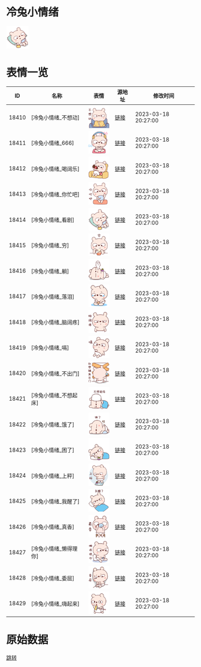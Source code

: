 # 冷兔小情绪

<img src="./cover.png" height="60" alt="cover" />

# 表情一览

|ID|名称|表情|源地址|修改时间|
|----|----|----|----|----|
|18410|[冷兔小情绪_不想动]|<img src="./pic/018410_%5B冷兔小情绪_不想动%5D.png" height="60" alt="不想动"/>|[链接](https://i0.hdslb.com/bfs/garb/ec63007d14816e7f28f12eaee115e102f9ee18c9.png)|2023-03-18 20:27:00|
|18411|[冷兔小情绪_666]|<img src="./pic/018411_%5B冷兔小情绪_666%5D.png" height="60" alt="666"/>|[链接](https://i0.hdslb.com/bfs/garb/0591765a88b3c4fd370b9f2d385e3780dea0e739.png)|2023-03-18 20:27:00|
|18412|[冷兔小情绪_喝阔乐]|<img src="./pic/018412_%5B冷兔小情绪_喝阔乐%5D.png" height="60" alt="喝阔乐"/>|[链接](https://i0.hdslb.com/bfs/garb/8b015fba97bfec24ff2eb662fadb0e3e9bd84951.png)|2023-03-18 20:27:00|
|18413|[冷兔小情绪_你忙吧]|<img src="./pic/018413_%5B冷兔小情绪_你忙吧%5D.png" height="60" alt="你忙吧"/>|[链接](https://i0.hdslb.com/bfs/garb/caa86ee6b2f05a73ada7a4ae661b5e35c9650d30.png)|2023-03-18 20:27:00|
|18414|[冷兔小情绪_看剧]|<img src="./pic/018414_%5B冷兔小情绪_看剧%5D.png" height="60" alt="看剧"/>|[链接](https://i0.hdslb.com/bfs/garb/3d06b20cefc60685049b901df0b09ac88e1f90b4.png)|2023-03-18 20:27:00|
|18415|[冷兔小情绪_穷]|<img src="./pic/018415_%5B冷兔小情绪_穷%5D.png" height="60" alt="穷"/>|[链接](https://i0.hdslb.com/bfs/garb/584be5c2429bb3dbbf9a2e234af1816a4f1ccb9a.png)|2023-03-18 20:27:00|
|18416|[冷兔小情绪_躺]|<img src="./pic/018416_%5B冷兔小情绪_躺%5D.png" height="60" alt="躺"/>|[链接](https://i0.hdslb.com/bfs/garb/184872bf87d73a3d1b870d3a7e6aca7fab01fad6.png)|2023-03-18 20:27:00|
|18417|[冷兔小情绪_落泪]|<img src="./pic/018417_%5B冷兔小情绪_落泪%5D.png" height="60" alt="落泪"/>|[链接](https://i0.hdslb.com/bfs/garb/f4bc5a392d51769c14a21a28ca5248c8bfa2d21c.png)|2023-03-18 20:27:00|
|18418|[冷兔小情绪_脑阔疼]|<img src="./pic/018418_%5B冷兔小情绪_脑阔疼%5D.png" height="60" alt="脑阔疼"/>|[链接](https://i0.hdslb.com/bfs/garb/c76933f6607b81087d8b6c6e5be0641a4d10c08e.png)|2023-03-18 20:27:00|
|18419|[冷兔小情绪_嗝]|<img src="./pic/018419_%5B冷兔小情绪_嗝%5D.png" height="60" alt="嗝"/>|[链接](https://i0.hdslb.com/bfs/garb/1afc647249c192780a32817a8cf17055d5852302.png)|2023-03-18 20:27:00|
|18420|[冷兔小情绪_不出门]|<img src="./pic/018420_%5B冷兔小情绪_不出门%5D.png" height="60" alt="不出门"/>|[链接](https://i0.hdslb.com/bfs/garb/e0358307e3a847024b13e13d4d2d59e24682c837.png)|2023-03-18 20:27:00|
|18421|[冷兔小情绪_不想起床]|<img src="./pic/018421_%5B冷兔小情绪_不想起床%5D.png" height="60" alt="不想起床"/>|[链接](https://i0.hdslb.com/bfs/garb/89cedd2eee2ff8cfb19d16fd75af8f35df7f86d1.png)|2023-03-18 20:27:00|
|18422|[冷兔小情绪_饿了]|<img src="./pic/018422_%5B冷兔小情绪_饿了%5D.png" height="60" alt="饿了"/>|[链接](https://i0.hdslb.com/bfs/garb/3e1fe7ec55219d97c661ae6ff83f0ddd15baed57.png)|2023-03-18 20:27:00|
|18423|[冷兔小情绪_困了]|<img src="./pic/018423_%5B冷兔小情绪_困了%5D.png" height="60" alt="困了"/>|[链接](https://i0.hdslb.com/bfs/garb/74fc587a5c434eee5fafc7e21040d55838699da6.png)|2023-03-18 20:27:00|
|18424|[冷兔小情绪_上秤]|<img src="./pic/018424_%5B冷兔小情绪_上秤%5D.png" height="60" alt="上秤"/>|[链接](https://i0.hdslb.com/bfs/garb/ee15066a7083de5b7a16cbeb019a34c4860cace6.png)|2023-03-18 20:27:00|
|18425|[冷兔小情绪_我醒了]|<img src="./pic/018425_%5B冷兔小情绪_我醒了%5D.png" height="60" alt="我醒了"/>|[链接](https://i0.hdslb.com/bfs/garb/7d9755270576417f4d2623d9b245175ccbc2cbea.png)|2023-03-18 20:27:00|
|18426|[冷兔小情绪_真香]|<img src="./pic/018426_%5B冷兔小情绪_真香%5D.png" height="60" alt="真香"/>|[链接](https://i0.hdslb.com/bfs/garb/07d3f49ee93bdc3f65cc9afdb3f8b1902ec56186.png)|2023-03-18 20:27:00|
|18427|[冷兔小情绪_懒得理你]|<img src="./pic/018427_%5B冷兔小情绪_懒得理你%5D.png" height="60" alt="懒得理你"/>|[链接](https://i0.hdslb.com/bfs/garb/d297a7726fdbfc99a4fdbe57c68905480a581934.png)|2023-03-18 20:27:00|
|18428|[冷兔小情绪_委屈]|<img src="./pic/018428_%5B冷兔小情绪_委屈%5D.png" height="60" alt="委屈"/>|[链接](https://i0.hdslb.com/bfs/garb/dbf7ad26c89cc008a6d1dfde55e369d79a385345.png)|2023-03-18 20:27:00|
|18429|[冷兔小情绪_嗨起来]|<img src="./pic/018429_%5B冷兔小情绪_嗨起来%5D.png" height="60" alt="嗨起来"/>|[链接](https://i0.hdslb.com/bfs/garb/200b0f7bf87f55a799977e4af571a811bd7d8c87.png)|2023-03-18 20:27:00|

# 原始数据

[跳转](./raw.json)


